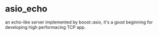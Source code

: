 asio_echo
=========

an echo-like server implemented by boost::asio, it's a good beginning for developing high performacing TCP app.
